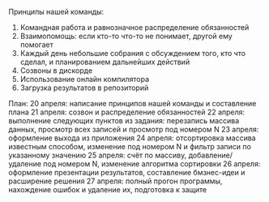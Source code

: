 Принципы нашей команды:
1. Командная работа и равнозначное распределение обязанностей
2. Взаимопомощь: если кто-то что-то не понимает, другой ему помогает
3. Каждый день небольшие собрания с обсуждением того, кто что сделал, и планированием дальнейших действий
4. Созвоны в дискорде
5. Использование онлайн компилятора
6. Загрузка результатов в репозиторий 

План:
20 апреля: написание принципов нашей команды и составление плана
21 апреля: созвон и распределение обязанностей 
22 апреля: выполнение следующих пунктов из задания: перезапись массива данных, просмотр всех записей и просмотр под номером N
23 апреля: оформление выхода из приложения
24 апреля: отсортировка массива известным способом, изменение под номером N и фильтр записи по указанному значению
25 апреля: счёт по массиву, добавление/удаление под номером N, изменение алгоритма сортировки
26 апреля: оформление презентации результатов, составление бмзнес-идеи и расширение решения
27 апреля: полный прогон программы, нахождение ошибок и удаление их, подготовка к защите 
